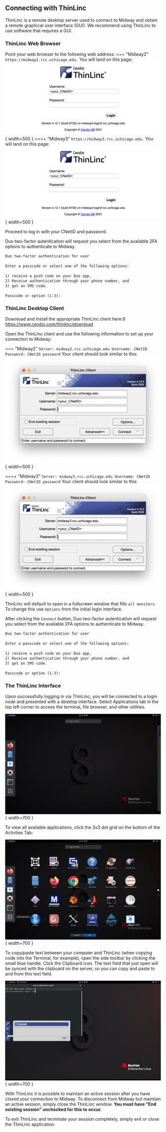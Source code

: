 
## Connecting with ThinLinc
ThinLinc is a remote desktop server used to connect to Midway and obtain a remote graphical user interface (GUI). We recommend using ThinLinc to use software that requires a GUI.

### ThinLinc Web Browser   
Point your web browser to the following web address:
=== "Midway2"
    ```
    https://midway2.rcc.uchicago.edu.
    ```
    You will land on this page:
    ![Midway 2 ThinLinc Web](img/connecting/midway2_thinlinc_web.png){ width=500 }
===+ "Midway3"
    ```
    https://midway3.rcc.uchicago.edu.
    ```
    You will land on this page:
    ![Midway 3 ThinLinc Web](img/connecting/midway3_thinlinc_web.png){ width=500 }

Proceed to log in with your CNetID and password.

Duo two-factor autentication will request you select from the available 2FA options to authenticate to Midway.

```
Duo two-factor authentication for user

Enter a passcode or select one of the following options:

1) receive a push code on your Duo app,
2) Receive authentication through your phone number, and
3) get an SMS code.

Passcode or option (1-3):
```

### ThinLinc Desktop Client
Download and install the appropriate ThinLinc client here:ß
https://www.cendio.com/thinlinc/download

Open the ThinLinc client and use the following information to set up your connection to Midway:

=== "Midway2"
    ```
    Server: midway2.rcc.uchicago.edu
    Username: CNetID
    Password: CNetID password
    ```
    Your client should look similar to this:
    ![Midway 2 ThinLinc Client](img/connecting/midway2_thinlinc_client.png){ width=500 }

===+ "Midway3"
    ```
    Server: midway3.rcc.uchicago.edu
    Username: CNetID
    Password: CNetID password
    ```
    Your client should look similar to this:
    ![Midway 3 ThinLinc Client](img/connecting/midway3_thinlinc_client.png){ width=500 }
    

ThinLinc will default to open in a fullscreen window that fills `all monitors`. To change this use `Options` from the initial login interface. 

After clicking the `Connect` button, Duo two-factor autentication will request you select from the available 2FA options to authenticate to Midway.

```
Duo two-factor authentication for user

Enter a passcode or select one of the following options:

1) receive a push code on your Duo app,
2) Receive authentication through your phone number, and
3) get an SMS code.

Passcode or option (1-3):
```

### The ThinLinc Interface

Upon successfully logging in via ThinLinc, you will be connected to a login node and presented with a desktop interface. Select Applications tab in the top left corner to access the terminal, file browser, and other utilities.

![ThinLinc Desktop](img/connecting/thinlinc_home.jpeg){ width=700 }

To view all available applications, click the 3x3 dot grid on the bottom of the Activties Tab:

![ThinLinc Apps](img/connecting/thinlinc_apps.jpeg){ width=700 }

To copy/paste text between your computer and ThinLinc (when copying code into the Terminal, for example), open the side toolbar by clicking the small blue handle. Click the Clipboard icon. The text field that just open will be synced with the clipboard on the server, so you can copy and paste to and from this text field.

![ThinLinc Clipboard](img/connecting/thinlinc_clipboard.jpeg){ width=700 }

With ThinLinc it is possible to maintain an active session after you have closed your connection to Midway. To disconnect from Midway but maintain an active session, simply close the ThinLinc window. **You must have "End existing session" unchecked for this to occur.**

To exit ThinLinc and terminate your session completely, simply exit or close the ThinLinc application.

<!-- Deprecated??

## Remote Visualization on Midway2

RCC provides a mechanism for accessing a GPU-equipped visualization node, which can be used for running 3D and graphics-intensive visualization software packages. 

First log into Midway via ThinLinc.

Once logged in, open a terminal and in the terminal window, issue the command `sviz`

![sviz terminal](img/connecting/sviz-terminal.png){ width=500 }

To exit the Visualization node, simply close the terminal window from which it was launched. You can then log out of Midway by selecting Logout from the Applications menu in ThinLinc, or by simply closing the ThinLinc window.
-->
